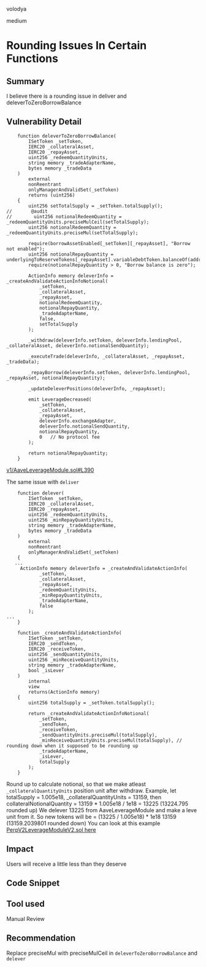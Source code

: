 volodya

medium

# Rounding Issues In Certain Functions

## Summary
I believe there is a rounding issue in deliver and deleverToZeroBorrowBalance
## Vulnerability Detail
```solidity
    function deleverToZeroBorrowBalance(
        ISetToken _setToken,
        IERC20 _collateralAsset,
        IERC20 _repayAsset,
        uint256 _redeemQuantityUnits,
        string memory _tradeAdapterName,
        bytes memory _tradeData
    )
        external
        nonReentrant
        onlyManagerAndValidSet(_setToken)
        returns (uint256)
    {
        uint256 setTotalSupply = _setToken.totalSupply();
//       @audit
//        uint256 notionalRedeemQuantity = _redeemQuantityUnits.preciseMulCeil(setTotalSupply);
        uint256 notionalRedeemQuantity = _redeemQuantityUnits.preciseMul(setTotalSupply);

        require(borrowAssetEnabled[_setToken][_repayAsset], "Borrow not enabled");
        uint256 notionalRepayQuantity = underlyingToReserveTokens[_repayAsset].variableDebtToken.balanceOf(address(_setToken));
        require(notionalRepayQuantity > 0, "Borrow balance is zero");

        ActionInfo memory deleverInfo = _createAndValidateActionInfoNotional(
            _setToken,
            _collateralAsset,
            _repayAsset,
            notionalRedeemQuantity,
            notionalRepayQuantity,
            _tradeAdapterName,
            false,
            setTotalSupply
        );

        _withdraw(deleverInfo.setToken, deleverInfo.lendingPool, _collateralAsset, deleverInfo.notionalSendQuantity);

        _executeTrade(deleverInfo, _collateralAsset, _repayAsset, _tradeData);

        _repayBorrow(deleverInfo.setToken, deleverInfo.lendingPool, _repayAsset, notionalRepayQuantity);

        _updateDeleverPositions(deleverInfo, _repayAsset);

        emit LeverageDecreased(
            _setToken,
            _collateralAsset,
            _repayAsset,
            deleverInfo.exchangeAdapter,
            deleverInfo.notionalSendQuantity,
            notionalRepayQuantity,
            0   // No protocol fee
        );

        return notionalRepayQuantity;
    }

```
[v1/AaveLeverageModule.sol#L390](https://github.com/sherlock-audit/2023-05-Index/blob/main/index-protocol/contracts/protocol/modules/v1/AaveLeverageModule.sol#L390)

The same issue with `deliver`
```solidity
    function delever(
        ISetToken _setToken,
        IERC20 _collateralAsset,
        IERC20 _repayAsset,
        uint256 _redeemQuantityUnits,
        uint256 _minRepayQuantityUnits,
        string memory _tradeAdapterName,
        bytes memory _tradeData
    )
        external
        nonReentrant
        onlyManagerAndValidSet(_setToken)
    {
   ...
     ActionInfo memory deleverInfo = _createAndValidateActionInfo(
            _setToken,
            _collateralAsset,
            _repayAsset,
            _redeemQuantityUnits,
            _minRepayQuantityUnits,
            _tradeAdapterName,
            false
        );
...
    }

```
```solidity
    function _createAndValidateActionInfo(
        ISetToken _setToken,
        IERC20 _sendToken,
        IERC20 _receiveToken,
        uint256 _sendQuantityUnits,
        uint256 _minReceiveQuantityUnits,
        string memory _tradeAdapterName,
        bool _isLever
    )
        internal
        view
        returns(ActionInfo memory)
    {
        uint256 totalSupply = _setToken.totalSupply();

        return _createAndValidateActionInfoNotional(
            _setToken,
            _sendToken,
            _receiveToken,
            _sendQuantityUnits.preciseMul(totalSupply),
            _minReceiveQuantityUnits.preciseMul(totalSupply), // rounding down when it supposed to be rounding up
            _tradeAdapterName,
            _isLever,
            totalSupply
        );
    }

```
Round up to calculate notional, so that we make atleast `_collateralQuantityUnits` position unit after withdraw.
Example, let totalSupply = 1.005e18, _collateralQuantityUnits = 13159, then
collateralNotionalQuantity = 13159 * 1.005e18 / 1e18 = 13225 (13224.795 rounded up)
We delever 13225 from AaveLeverageModule and make a leve unit from it. So new tokens will be = (13225 / 1.005e18) * 1e18
13159 (13159.2039801 rounded down)
You can look at this example [PerpV2LeverageModuleV2.sol here](https://github.com/SetProtocol/set-protocol-v2/commit/7780963134e8be081906ef51104965051ad1045a)



## Impact
Users will receive a little less than they deserve

## Code Snippet

## Tool used

Manual Review

## Recommendation
Replace preciseMul with preciseMulCeil in `deleverToZeroBorrowBalance` and `delever`
